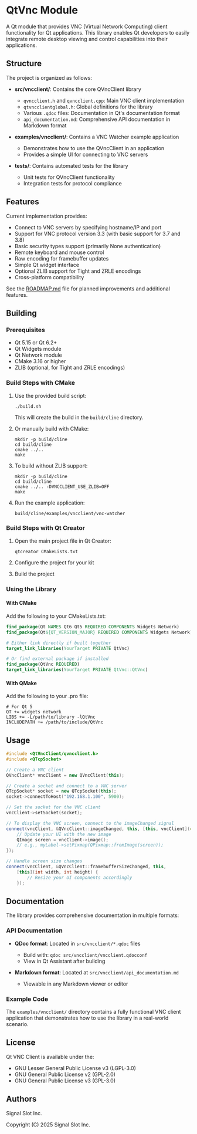 # QtVnc Module

A Qt module that provides VNC (Virtual Network Computing) client functionality for Qt applications. This library enables Qt developers to easily integrate remote desktop viewing and control capabilities into their applications.

## Structure

The project is organized as follows:

- **src/vncclient/**: Contains the core QVncClient library
  - `qvncclient.h` and `qvncclient.cpp`: Main VNC client implementation
  - `qtvncclientglobal.h`: Global definitions for the library
  - Various `.qdoc` files: Documentation in Qt's documentation format
  - `api_documentation.md`: Comprehensive API documentation in Markdown format

- **examples/vncclient/**: Contains a VNC Watcher example application
  - Demonstrates how to use the QVncClient in an application
  - Provides a simple UI for connecting to VNC servers
  
- **tests/**: Contains automated tests for the library
  - Unit tests for QVncClient functionality
  - Integration tests for protocol compliance

## Features

Current implementation provides:

- Connect to VNC servers by specifying hostname/IP and port
- Support for VNC protocol version 3.3 (with basic support for 3.7 and 3.8)
- Basic security types support (primarily None authentication)
- Remote keyboard and mouse control
- Raw encoding for framebuffer updates
- Simple Qt widget interface
- Optional ZLIB support for Tight and ZRLE encodings
- Cross-platform compatibility

See the [ROADMAP.md](ROADMAP.md) file for planned improvements and additional features.

## Building

### Prerequisites

- Qt 5.15 or Qt 6.2+
- Qt Widgets module
- Qt Network module
- CMake 3.16 or higher
- ZLIB (optional, for Tight and ZRLE encodings)

### Build Steps with CMake

1. Use the provided build script:
   ```
   ./build.sh
   ```
   This will create the build in the `build/cline` directory.

2. Or manually build with CMake:
   ```
   mkdir -p build/cline
   cd build/cline
   cmake ../..
   make
   ```

3. To build without ZLIB support:
    ```
    mkdir -p build/cline
    cd build/cline
    cmake ../.. -DVNCCLIENT_USE_ZLIB=OFF
    make
    ```

4. Run the example application:
   ```
   build/cline/examples/vncclient/vnc-watcher
   ```

### Build Steps with Qt Creator

1. Open the main project file in Qt Creator:
   ```
   qtcreator CMakeLists.txt
   ```

2. Configure the project for your kit
   
3. Build the project

### Using the Library

#### With CMake

Add the following to your CMakeLists.txt:

```cmake
find_package(Qt NAMES Qt6 Qt5 REQUIRED COMPONENTS Widgets Network)
find_package(Qt${QT_VERSION_MAJOR} REQUIRED COMPONENTS Widgets Network)

# Either link directly if built together
target_link_libraries(YourTarget PRIVATE QtVnc)

# Or find external package if installed
find_package(QtVnc REQUIRED)
target_link_libraries(YourTarget PRIVATE QtVnc::QtVnc)
```

#### With QMake

Add the following to your .pro file:
   ```
   # For Qt 5
   QT += widgets network
   LIBS += -L/path/to/library -lQtVnc
   INCLUDEPATH += /path/to/include/QtVnc
   ```

## Usage

```cpp
#include <QtVncClient/qvncclient.h>
#include <QTcpSocket>

// Create a VNC client
QVncClient* vncClient = new QVncClient(this);

// Create a socket and connect to a VNC server
QTcpSocket* socket = new QTcpSocket(this);
socket->connectToHost("192.168.1.100", 5900);

// Set the socket for the VNC client
vncClient->setSocket(socket);

// To display the VNC screen, connect to the imageChanged signal
connect(vncClient, &QVncClient::imageChanged, this, [this, vncClient](const QRect &) {
    // Update your UI with the new image
    QImage screen = vncClient->image();
    // e.g., myLabel->setPixmap(QPixmap::fromImage(screen));
});

// Handle screen size changes
connect(vncClient, &QVncClient::framebufferSizeChanged, this, 
    [this](int width, int height) {
        // Resize your UI components accordingly
    });
```

## Documentation

The library provides comprehensive documentation in multiple formats:

### API Documentation

- **QDoc format**: Located in `src/vncclient/*.qdoc` files
  - Build with: `qdoc src/vncclient/vncclient.qdocconf`
  - View in Qt Assistant after building

- **Markdown format**: Located at `src/vncclient/api_documentation.md`
  - Viewable in any Markdown viewer or editor

### Example Code

The `examples/vncclient/` directory contains a fully functional VNC client application that demonstrates how to use the library in a real-world scenario.

## License

Qt VNC Client is available under the:
- GNU Lesser General Public License v3 (LGPL-3.0)
- GNU General Public License v2 (GPL-2.0)
- GNU General Public License v3 (GPL-3.0)

## Authors

Signal Slot Inc.

Copyright (C) 2025 Signal Slot Inc.